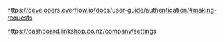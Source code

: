 https://developers.everflow.io/docs/user-guide/authentication/#making-requests

https://dashboard.linkshop.co.nz/company/settings
